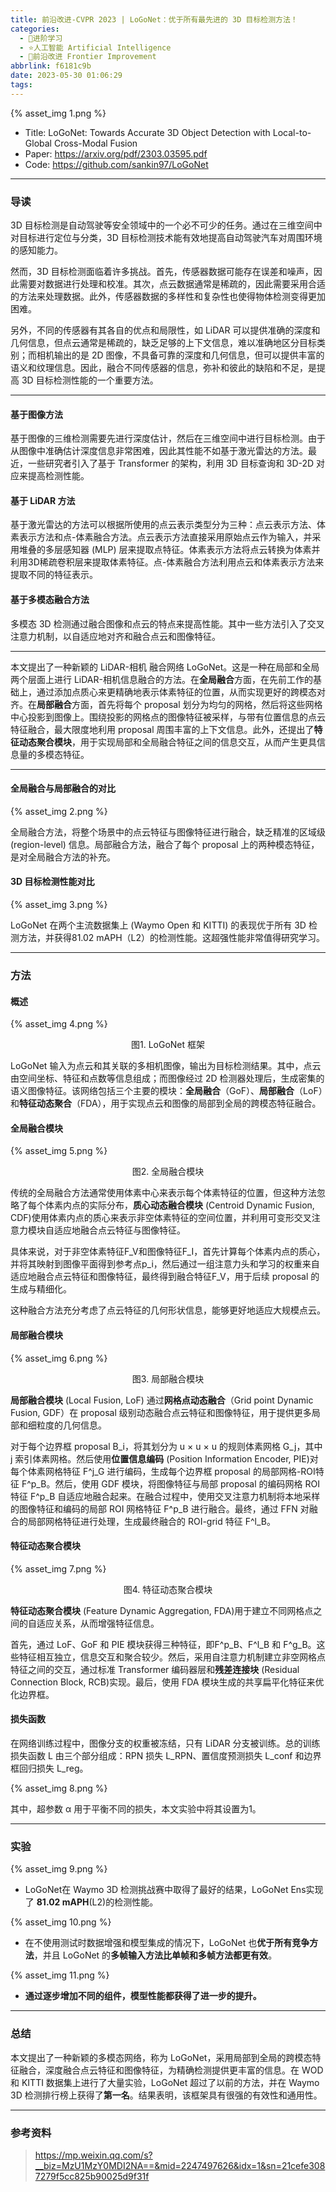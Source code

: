 ```yaml
---
title: 前沿改进-CVPR 2023 | LoGoNet：优于所有最先进的 3D 目标检测方法！
categories:
  - 🌙进阶学习
  - ⭐人工智能 Artificial Intelligence
  - 💫前沿改进 Frontier Improvement
abbrlink: f6181c9b
date: 2023-05-30 01:06:29
tags:
---
```


{% asset_img 1.png %}

- Title: LoGoNet: Towards Accurate 3D Object Detection with Local-to-Global Cross-Modal Fusion
- Paper: <https://arxiv.org/pdf/2303.03595.pdf>
- Code: <https://github.com/sankin97/LoGoNet>

<!--more-->

***

### 导读

3D 目标检测是自动驾驶等安全领域中的一个必不可少的任务。通过在三维空间中对目标进行定位与分类，3D 目标检测技术能有效地提高自动驾驶汽车对周围环境的感知能力。

然而，3D 目标检测面临着许多挑战。首先，传感器数据可能存在误差和噪声，因此需要对数据进行处理和校准。其次，点云数据通常是稀疏的，因此需要采用合适的方法来处理数据。此外，传感器数据的多样性和复杂性也使得物体检测变得更加困难。

另外，不同的传感器有其各自的优点和局限性，如 LiDAR 可以提供准确的深度和几何信息，但点云通常是稀疏的，缺乏足够的上下文信息，难以准确地区分目标类别；而相机输出的是 2D 图像，不具备可靠的深度和几何信息，但可以提供丰富的语义和纹理信息。因此，融合不同传感器的信息，弥补和彼此的缺陷和不足，是提高 3D 目标检测性能的一个重要方法。

***

#### 基于图像方法

基于图像的三维检测需要先进行深度估计，然后在三维空间中进行目标检测。由于从图像中准确估计深度信息非常困难，因此其性能不如基于激光雷达的方法。最近，一些研究者引入了基于 Transformer 的架构，利用 3D 目标查询和 3D-2D 对应来提高检测性能。

#### 基于 LiDAR 方法

基于激光雷达的方法可以根据所使用的点云表示类型分为三种：点云表示方法、体素表示方法和点-体素融合方法。点云表示方法直接采用原始点云作为输入，并采用堆叠的多层感知器 (MLP) 层来提取点特征。体素表示方法将点云转换为体素并利用3D稀疏卷积层来提取体素特征。点-体素融合方法利用点云和体素表示方法来提取不同的特征表示。

#### 基于多模态融合方法

多模态 3D 检测通过融合图像和点云的特点来提高性能。其中一些方法引入了交叉注意力机制，以自适应地对齐和融合点云和图像特征。

***

本文提出了一种新颖的 LiDAR-相机 融合网络 LoGoNet。这是一种在局部和全局两个层面上进行 LiDAR-相机信息融合的方法。在**全局融合**方面，在先前工作的基础上，通过添加点质心来更精确地表示体素特征的位置，从而实现更好的跨模态对齐。在**局部融合**方面，首先将每个 proposal 划分为均匀的网格，然后将这些网格中心投影到图像上。围绕投影的网格点的图像特征被采样，与带有位置信息的点云特征融合，最大限度地利用 proposal 周围丰富的上下文信息。此外，还提出了**特征动态聚合模块**，用于实现局部和全局融合特征之间的信息交互，从而产生更具信息量的多模态特征。

***

#### 全局融合与局部融合的对比

{% asset_img 2.png %}

全局融合方法，将整个场景中的点云特征与图像特征进行融合，缺乏精准的区域级 (region-level) 信息。局部融合方法，融合了每个 proposal 上的两种模态特征，是对全局融合方法的补充。

#### 3D 目标检测性能对比

{% asset_img 3.png %}

LoGoNet 在两个主流数据集上 (Waymo Open 和 KITTI) 的表现优于所有 3D 检测方法，并获得81.02 mAPH（L2）的检测性能。这超强性能非常值得研究学习。

***

### 方法

#### 概述

{% asset_img 4.png %}
<div align='center'>图1. LoGoNet 框架</div>

LoGoNet 输入为点云和其关联的多相机图像，输出为目标检测结果。其中，点云由空间坐标、特征和点数等信息组成；而图像经过 2D 检测器处理后，生成密集的语义图像特征。该网络包括三个主要的模块：**全局融合**（GoF）、**局部融合**（LoF）和**特征动态聚合**（FDA），用于实现点云和图像的局部到全局的跨模态特征融合。

#### 全局融合模块

{% asset_img 5.png %}
<div align='center'>图2. 全局融合模块</div>

传统的全局融合方法通常使用体素中心来表示每个体素特征的位置，但这种方法忽略了每个体素内点的实际分布，**质心动态融合模块** (Centroid Dynamic Fusion, CDF)使用体素内点的质心来表示非空体素特征的空间位置，并利用可变形交叉注意力模块自适应地融合点云特征与图像特征。

具体来说，对于非空体素特征F_V和图像特征F_I，首先计算每个体素内点的质心，并将其映射到图像平面得到参考点p_i，然后通过一组注意力头和学习的权重来自适应地融合点云特征和图像特征，最终得到融合特征F_V，用于后续 proposal 的生成与精细化。

这种融合方法充分考虑了点云特征的几何形状信息，能够更好地适应大规模点云。

#### 局部融合模块

{% asset_img 6.png %}
<div align='center'>图3. 局部融合模块</div>

**局部融合模块** (Local Fusion, LoF) 通过**网格点动态融合**（Grid point Dynamic Fusion, GDF）在 proposal 级别动态融合点云特征和图像特征，用于提供更多局部和细粒度的几何信息。

对于每个边界框 proposal B_i，将其划分为 u × u × u 的规则体素网格 G_j，其中 j 索引体素网格。然后使用**位置信息编码** (Position Information Encoder, PIE)对每个体素网格特征 F^j_G 进行编码，生成每个边界框 proposal 的局部网格-ROI特征 F^p_B。然后，使用 GDF 模块，将图像特征与局部 proposal 的编码网格 ROI 特征 F^p_B 自适应地融合起来。在融合过程中，使用交叉注意力机制将本地采样的图像特征和编码的局部 ROI 网格特征 F^p_B 进行融合。最终，通过 FFN 对融合的局部网格特征进行处理，生成最终融合的 ROI-grid 特征 F^l_B。

#### 特征动态聚合模块

{% asset_img 7.png %}
<div align='center'>图4. 特征动态聚合模块</div>

**特征动态聚合模块** (Feature Dynamic Aggregation, FDA)用于建立不同网格点之间的自适应关系，从而增强特征信息。

首先，通过 LoF、GoF 和 PIE 模块获得三种特征，即F^p_B、F^l_B 和 F^g_B。这些特征相互独立，信息交互和聚合较少。然后，采用自注意力机制建立非空网格点特征之间的交互，通过标准 Transformer 编码器层和**残差连接块** (Residual Connection Block, RCB)实现。最后，使用 FDA 模块生成的共享扁平化特征来优化边界框。

#### 损失函数

在网络训练过程中，图像分支的权重被冻结，只有 LiDAR 分支被训练。总的训练损失函数 L 由三个部分组成：RPN 损失 L_RPN、置信度预测损失 L_conf 和边界框回归损失 L_reg。

{% asset_img 8.png %}

其中，超参数 α 用于平衡不同的损失，本文实验中将其设置为1。

***

### 实验

{% asset_img 9.png %}

- LoGoNet在 Waymo 3D 检测挑战赛中取得了最好的结果，LoGoNet Ens实现了 **81.02 mAPH**(L2)的检测性能。

{% asset_img 10.png %}

- 在不使用测试时数据增强和模型集成的情况下，LoGoNet 也**优于所有竞争方法**，并且 LoGoNet 的**多帧输入方法比单帧和多帧方法都更有效**。

{% asset_img 11.png %}

- **通过逐步增加不同的组件，模型性能都获得了进一步的提升。**

***

### 总结

本文提出了一种新颖的多模态网络，称为 LoGoNet，采用局部到全局的跨模态特征融合，深度融合点云特征和图像特征，为精确检测提供更丰富的信息。在 WOD 和 KITTI 数据集上进行了大量实验，LoGoNet 超过了以前的方法，并在 Waymo 3D 检测排行榜上获得了**第一名**。结果表明，该框架具有很强的有效性和通用性。

***

### 参考资料

> <https://mp.weixin.qq.com/s?__biz=MzU1MzY0MDI2NA==&mid=2247497626&idx=1&sn=21cefe3087279f5cc825b90025d9f31f>
